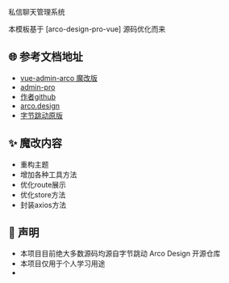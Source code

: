 <!--
 * @Date: 2023-11-20 15:27:59
 * @LastEditors: zbx
 * @LastEditTime: 2023-11-21 11:29:26
 * @descript: 文件描述
-->
私信聊天管理系统

本模板基于 [arco-design-pro-vue] 源码优化而来

## 🌐 参考文档地址
- [vue-admin-arco 魔改版](https://vue-admin-beautiful.com/vue-admin-arco)
- [admin-pro](https://vue-admin-beautiful.com/admin-pro/?hmsr=github&hmpl=&hmcu=&hmkw=&hmci=#/index)
- [作者github](https://github.com/chuzhixin?tab=repositories)
- [arco.design](https://arco.design/vue/docs/start)
- [字节跳动原版](https://vue-pro.arco.design)

## ✨ 魔改内容

- 重构主题
- 增加各种工具方法
- 优化route展示
- 优化store方法
- 封装axios方法

## 📝 声明

- 本项目目前绝大多数源码均源自字节跳动 Arco Design 开源仓库
- 本项目仅用于个人学习用途
- 
